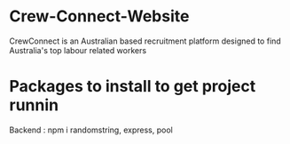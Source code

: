 # Crew-Connect-Website
CrewConnect is an Australian based recruitment platform designed to find Australia's top labour related workers


# Packages to install to get project runnin
Backend : 
npm i randomstring, express, pool
